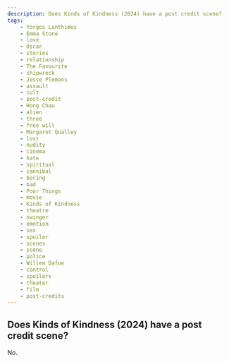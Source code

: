 ```yaml
---
description: Does Kinds of Kindness (2024) have a post credit scene?
tags: 
    - Yorgos Lanthimos
    - Emma Stone
    - love
    - Oscar
    - stories
    - relationship
    - The Favourite
    - shipwreck
    - Jesse Plemons
    - assault
    - cult
    - post-credit
    - Hong Chau
    - alien
    - three
    - free will
    - Margaret Qualley
    - lost
    - nudity
    - cinema
    - hate
    - spiritual
    - cannibal
    - boring
    - bad
    - Poor Things
    - movie
    - Kinds of Kindness
    - theatre
    - swinger
    - emotion
    - sex
    - spoiler
    - scenes
    - scene
    - police
    - Willem Dafoe
    - control
    - spoilers
    - theater
    - film
    - post-credits
---
```


## Does Kinds of Kindness (2024) have a post credit scene?

No.
